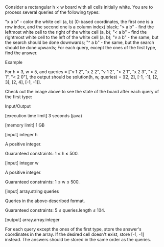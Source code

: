 Consider a rectangular h × w board with all cells initially white. You are to process several queries of the following
types:

"x a b" - color the white cell (a, b) (0-based coordinates, the first one is a row index, and the second one is a column
index) black;
"> a b" - find the leftmost white cell to the right of the white cell (a, b);
"< a b" - find the rightmost white cell to the left of the white cell (a, b);
"v a b" - the same, but the search should be done downwards;
"^ a b" - the same, but the search should be done upwards;
For each query, except the ones of the first type, find the answer.

Example

For h = 3, w = 5, and
queries = ["v 1 2", "x 2 2", "v 1 2", "> 2 1", "x 2 3", "> 2 1", "< 2 0"],
the output should be
solution(h, w, queries) = [[2, 2], [-1, -1], [2, 3], [2, 4], [-1, -1]].

Check out the image above to see the state of the board after each query of the first type:

Input/Output

[execution time limit] 3 seconds (java)

[memory limit] 1 GB

[input] integer h

A positive integer.

Guaranteed constraints:
1 ≤ h ≤ 500.

[input] integer w

A positive integer.

Guaranteed constraints:
1 ≤ w ≤ 500.

[input] array.string queries

Queries in the above-described format.

Guaranteed constraints:
5 ≤ queries.length ≤ 104.

[output] array.array.integer

For each query except the ones of the first type, store the answer's coordinates in the array. If the desired cell
doesn't exist, store [-1, -1] instead. The answers should be stored in the same order as the queries.
